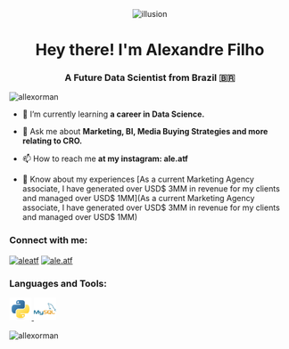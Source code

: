 <p align="center"> <img align="center" alt="illusion" height="220" style="object-fit: cover; clip-path: " src="https://images-wixmp-ed30a86b8c4ca887773594c2.wixmp.com/f/144b2357-6267-45a7-911c-afe52290047d/dfrtmm1-8624cdf7-74cb-4b6b-9f9e-e6e122c5e0f4.gif?token=eyJ0eXAiOiJKV1QiLCJhbGciOiJIUzI1NiJ9.eyJzdWIiOiJ1cm46YXBwOjdlMGQxODg5ODIyNjQzNzNhNWYwZDQxNWVhMGQyNmUwIiwiaXNzIjoidXJuOmFwcDo3ZTBkMTg4OTgyMjY0MzczYTVmMGQ0MTVlYTBkMjZlMCIsIm9iaiI6W1t7InBhdGgiOiJcL2ZcLzE0NGIyMzU3LTYyNjctNDVhNy05MTFjLWFmZTUyMjkwMDQ3ZFwvZGZydG1tMS04NjI0Y2RmNy03NGNiLTRiNmItOWY5ZS1lNmUxMjJjNWUwZjQuZ2lmIn1dXSwiYXVkIjpbInVybjpzZXJ2aWNlOmZpbGUuZG93bmxvYWQiXX0.7QDeKf7l7EhxH84NMgeaBprKM7keEXf4so9P5qwTQmM"> </p>

<h1 align="center">Hey there! I'm Alexandre Filho</h1>
<h3 align="center">A Future Data Scientist from Brazil 🇧🇷</h3>


<p align="left"> <img src="https://komarev.com/ghpvc/?username=allexorman&label=Profile%20views&color=efcf34&style=flat" alt="allexorman" /> </p>

- 🌱 I’m currently learning **a career in Data Science.**

- 💬 Ask me about **Marketing, BI, Media Buying Strategies and more relating to CRO.**

- 📫 How to reach me **at my instagram: ale.atf**

- 📄 Know about my experiences [As a current Marketing Agency associate, I have generated over USD$ 3MM in revenue for my clients and managed over USD$ 1MM](As a current Marketing Agency associate, I have generated over USD$ 3MM in revenue for my clients and managed over USD$ 1MM)

<h3 align="left">Connect with me:</h3>
<p align="left">
<a href="https://linkedin.com/in/aleatf" target="blank"><img align="center" src="https://raw.githubusercontent.com/rahuldkjain/github-profile-readme-generator/master/src/images/icons/Social/linked-in-alt.svg" alt="aleatf" height="30" width="40" /></a>
<a href="https://instagram.com/ale.atf" target="blank"><img align="center" src="https://raw.githubusercontent.com/rahuldkjain/github-profile-readme-generator/master/src/images/icons/Social/instagram.svg" alt="ale.atf" height="30" width="40" /></a>
</p>

<h3 align="left">Languages and Tools:</h3>
<p align="left"> <a href="https://www.python.org" target="_blank" rel="noreferrer"> <img src="https://raw.githubusercontent.com/devicons/devicon/master/icons/python/python-original.svg" alt="python" width="40" height="40"/> </a> <a href="https://www.mysql.com/" target="_blank" rel="noreferrer"> <img src="https://raw.githubusercontent.com/devicons/devicon/master/icons/mysql/mysql-original-wordmark.svg" alt="mysql" width="40" height="40"/> </a>  </p>

<p><img align="center" src="https://github-readme-streak-stats.herokuapp.com/?user=allexorman&theme=dark" alt="allexorman" /></p>

